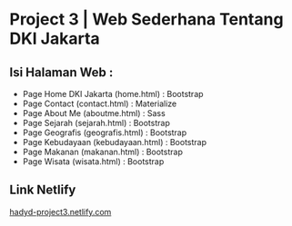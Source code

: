 # Project 3 | Web Sederhana Tentang DKI Jakarta 

## Isi Halaman Web :

* Page Home DKI Jakarta (home.html) : Bootstrap
* Page Contact (contact.html) : Materialize
* Page About Me (aboutme.html) : Sass
* Page Sejarah (sejarah.html) : Bootstrap
* Page Geografis (geografis.html) : Bootstrap
* Page Kebudayaan (kebudayaan.html) : Bootstrap
* Page Makanan (makanan.html) : Bootstrap
* Page Wisata (wisata.html) : Bootstrap


## Link Netlify 
[hadyd-project3.netlify.com](https://hadyd-project3.netlify.com/)